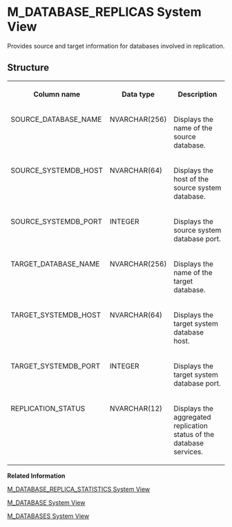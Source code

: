 <!-- loiob83afe7e4bb144d68f41dd99aad5cf22 -->

# M\_DATABASE\_REPLICAS System View

Provides source and target information for databases involved in replication.



## Structure


<table>
<tr>
<th valign="top">

Column name

</th>
<th valign="top">

Data type

</th>
<th valign="top">

Description

</th>
</tr>
<tr>
<td valign="top">

SOURCE\_DATABASE\_NAME

</td>
<td valign="top">

NVARCHAR\(256\)

</td>
<td valign="top">

Displays the name of the source database.

</td>
</tr>
<tr>
<td valign="top">

SOURCE\_SYSTEMDB\_HOST

</td>
<td valign="top">

NVARCHAR\(64\)

</td>
<td valign="top">

Displays the host of the source system database.

</td>
</tr>
<tr>
<td valign="top">

SOURCE\_SYSTEMDB\_PORT

</td>
<td valign="top">

INTEGER

</td>
<td valign="top">

Displays the source system database port.

</td>
</tr>
<tr>
<td valign="top">

TARGET\_DATABASE\_NAME

</td>
<td valign="top">

NVARCHAR\(256\)

</td>
<td valign="top">

Displays the name of the target database.

</td>
</tr>
<tr>
<td valign="top">

TARGET\_SYSTEMDB\_HOST

</td>
<td valign="top">

NVARCHAR\(64\)

</td>
<td valign="top">

Displays the target system database host.

</td>
</tr>
<tr>
<td valign="top">

TARGET\_SYSTEMDB\_PORT

</td>
<td valign="top">

INTEGER

</td>
<td valign="top">

Displays the target system database port.

</td>
</tr>
<tr>
<td valign="top">

REPLICATION\_STATUS

</td>
<td valign="top">

NVARCHAR\(12\)

</td>
<td valign="top">

Displays the aggregated replication status of the database services.

</td>
</tr>
</table>

**Related Information**  


[M\_DATABASE\_REPLICA\_STATISTICS System View](m-database-replica-statistics-system-view-19a4438.md "Provides statistics on databases involved in replication.")

[M\_DATABASE System View](m-database-system-view-20ae63a.md "Provides database information.")

[M\_DATABASES System View](m-databases-system-view-dbbdc0d.md "Provides information about all databases in the system. The full content of this view is only accessible from the system database.")

